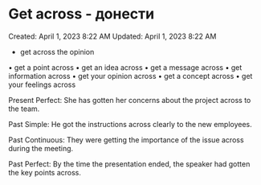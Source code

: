 # Get across - донести

Created: April 1, 2023 8:22 AM
Updated: April 1, 2023 8:22 AM

- get across the opinion

• get a point across
• get an idea across
• get a message across
• get information across
• get your opinion across
• get a concept across
• get your feelings across

Present Perfect:
She has gotten her concerns about the project across to the team.

Past Simple: 
He got the instructions across clearly to the new employees.

Past Continuous:
They were getting the importance of the issue across during the meeting.

Past Perfect:
By the time the presentation ended, the speaker had gotten the key points across.